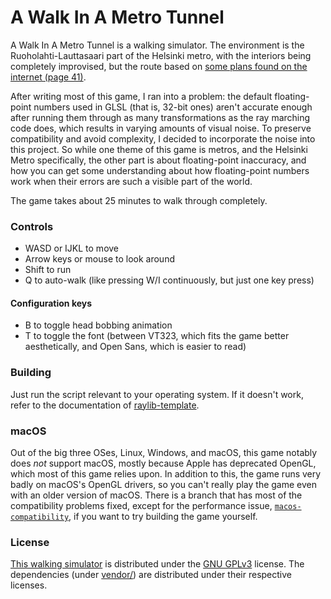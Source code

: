 # A Walk In A Metro Tunnel
A Walk In A Metro Tunnel is a walking simulator. The environment is
the Ruoholahti-Lauttasaari part of the Helsinki metro, with the
interiors being completely improvised, but the route based on [some
plans found on the internet (page 41)][metro-plan].

After writing most of this game, I ran into a problem: the default
floating-point numbers used in GLSL (that is, 32-bit ones) aren't
accurate enough after running them through as many transformations as
the ray marching code does, which results in varying amounts of visual
noise. To preserve compatibility and avoid complexity, I decided to
incorporate the noise into this project. So while one theme of this
game is metros, and the Helsinki Metro specifically, the other part is
about floating-point inaccuracy, and how you can get some
understanding about how floating-point numbers work when their errors
are such a visible part of the world.

The game takes about 25 minutes to walk through completely.

### Controls
- WASD or IJKL to move
- Arrow keys or mouse to look around
- Shift to run
- Q to auto-walk (like pressing W/I continuously, but just one key
  press)

#### Configuration keys
- B to toggle head bobbing animation
- T to toggle the font (between VT323, which fits the game better
  aesthetically, and Open Sans, which is easier to read)

### Building
Just run the script relevant to your operating system. If it doesn't
work, refer to the documentation of
[raylib-template](https://git.neon.moe/neon/raylib-template).

### macOS
Out of the big three OSes, Linux, Windows, and macOS, this game
notably does *not* support macOS, mostly because Apple has deprecated
OpenGL, which most of this game relies upon. In addition to this, the
game runs very badly on macOS's OpenGL drivers, so you can't really
play the game even with an older version of macOS. There is a branch
that has most of the compatibility problems fixed, except for the
performance issue, [`macos-compatibility`](macos-compatibility), if
you want to try building the game yourself.

### License
[This walking simulator](src/) is distributed under the [GNU
GPLv3](LICENSE.md) license. The dependencies (under
[vendor/](vendor/)) are distributed under their respective licenses.

[metro-plan]: https://www.hel.fi/hel2/ksv/Aineistot/maanalainen/Maanalaisen_yleiskaavan_selostus.pdf "A PDF containing the mentioned plans"
[macos-compatibility]: https://git.neon.moe/neon/metro/src/branch/macos-compatibility
